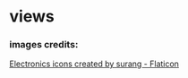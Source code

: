 # views

### images credits:

[Electronics icons created by surang - Flaticon](https://www.flaticon.com/free-icons/electronics)